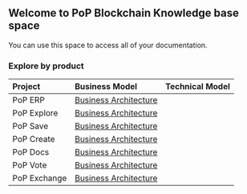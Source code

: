 ## Welcome to PoP Blockchain Knowledge base space

You can use this space to access all of your documentation.

### Explore by product

Project | Business Model | Technical Model |
:--------- | :------ | :------ | 
PoP ERP | [Business Architecture](/PoPERP/BusinessArchitecture/index.html#list) | |
PoP Explore | [Business Architecture](/PoPExplore/BusinessArchitecture/index.html#list) | |
PoP Save | [Business Architecture](/PoPSave/BusinessArchitecture/index.html#list) | |
PoP Create | [Business Architecture](/PoPCreate/BusinessArchitecture/index.html#list) | |
PoP Docs | [Business Architecture](/PoPDocs/BusinessArchitecture/index.html#list) | |
PoP Vote | [Business Architecture](/PoPVote/BusinessArchitecture/index.html#list) | |
PoP Exchange | [Business Architecture](/PoPExchange/BusinessArchitecture/index.html#list) | |

